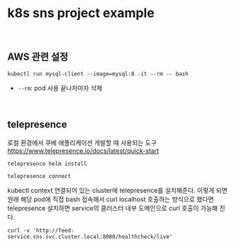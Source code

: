 # k8s sns project example

<br>

## AWS 관련 설정

```shell
kubectl run mysql-client --image=mysql:8 -it --rm -- bash
```

- `--rm`:  pod 사용 끝나자마자 삭제

<br>

## telepresence

로컬 환경에서 쿠베 애플리케이션 개발할 때 사용되는 도구
https://www.telepresence.io/docs/latest/quick-start

```shell
telepresence helm install

telepresence connect
```

kubectl context 연결되어 있는 cluster에 telepresence를 설치해준다.
이렇게 되면 원래 해당 pod에 직접 bash 접속해서 curl localhost 호출하는 방식으로 했다면
telepresence 설치하면 service의 클러스터 내부 도메인으로 curl 호출이 가능해 진다.

```shell
curl -v 'http://feed-service.sns.svc.cluster.local:8080/healthcheck/live'
```

